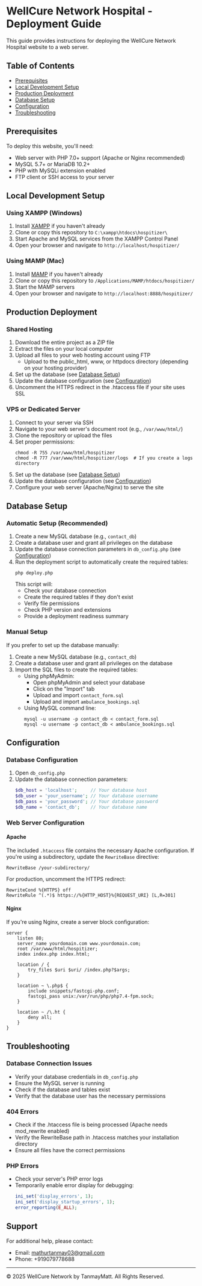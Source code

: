 # WellCure Network Hospital - Deployment Guide

This guide provides instructions for deploying the WellCure Network Hospital website to a web server.

## Table of Contents
- [Prerequisites](#prerequisites)
- [Local Development Setup](#local-development-setup)
- [Production Deployment](#production-deployment)
- [Database Setup](#database-setup)
- [Configuration](#configuration)
- [Troubleshooting](#troubleshooting)

## Prerequisites

To deploy this website, you'll need:

- Web server with PHP 7.0+ support (Apache or Nginx recommended)
- MySQL 5.7+ or MariaDB 10.2+
- PHP with MySQLi extension enabled
- FTP client or SSH access to your server

## Local Development Setup

### Using XAMPP (Windows)

1. Install [XAMPP](https://www.apachefriends.org/index.html) if you haven't already
2. Clone or copy this repository to `C:\xampp\htdocs\hospitizer\`
3. Start Apache and MySQL services from the XAMPP Control Panel
4. Open your browser and navigate to `http://localhost/hospitizer/`

### Using MAMP (Mac)

1. Install [MAMP](https://www.mamp.info/) if you haven't already
2. Clone or copy this repository to `/Applications/MAMP/htdocs/hospitizer/`
3. Start the MAMP servers
4. Open your browser and navigate to `http://localhost:8888/hospitizer/`

## Production Deployment

### Shared Hosting

1. Download the entire project as a ZIP file
2. Extract the files on your local computer
3. Upload all files to your web hosting account using FTP
   - Upload to the public_html, www, or httpdocs directory (depending on your hosting provider)
4. Set up the database (see [Database Setup](#database-setup))
5. Update the database configuration (see [Configuration](#configuration))
6. Uncomment the HTTPS redirect in the .htaccess file if your site uses SSL

### VPS or Dedicated Server

1. Connect to your server via SSH
2. Navigate to your web server's document root (e.g., `/var/www/html/`)
3. Clone the repository or upload the files
4. Set proper permissions:
   ```
   chmod -R 755 /var/www/html/hospitizer
   chmod -R 777 /var/www/html/hospitizer/logs  # If you create a logs directory
   ```
5. Set up the database (see [Database Setup](#database-setup))
6. Update the database configuration (see [Configuration](#configuration))
7. Configure your web server (Apache/Nginx) to serve the site

## Database Setup

### Automatic Setup (Recommended)

1. Create a new MySQL database (e.g., `contact_db`)
2. Create a database user and grant all privileges on the database
3. Update the database connection parameters in `db_config.php` (see [Configuration](#configuration))
4. Run the deployment script to automatically create the required tables:
   ```
   php deploy.php
   ```
   This script will:
   - Check your database connection
   - Create the required tables if they don't exist
   - Verify file permissions
   - Check PHP version and extensions
   - Provide a deployment readiness summary

### Manual Setup

If you prefer to set up the database manually:

1. Create a new MySQL database (e.g., `contact_db`)
2. Create a database user and grant all privileges on the database
3. Import the SQL files to create the required tables:
   - Using phpMyAdmin:
     - Open phpMyAdmin and select your database
     - Click on the "Import" tab
     - Upload and import `contact_form.sql`
     - Upload and import `ambulance_bookings.sql`
   - Using MySQL command line:
     ```
     mysql -u username -p contact_db < contact_form.sql
     mysql -u username -p contact_db < ambulance_bookings.sql
     ```

## Configuration

### Database Configuration

1. Open `db_config.php`
2. Update the database connection parameters:
   ```php
   $db_host = 'localhost';     // Your database host
   $db_user = 'your_username'; // Your database username
   $db_pass = 'your_password'; // Your database password
   $db_name = 'contact_db';    // Your database name
   ```

### Web Server Configuration

#### Apache

The included `.htaccess` file contains the necessary Apache configuration. If you're using a subdirectory, update the `RewriteBase` directive:

```
RewriteBase /your-subdirectory/
```

For production, uncomment the HTTPS redirect:

```
RewriteCond %{HTTPS} off
RewriteRule ^(.*)$ https://%{HTTP_HOST}%{REQUEST_URI} [L,R=301]
```

#### Nginx

If you're using Nginx, create a server block configuration:

```nginx
server {
    listen 80;
    server_name yourdomain.com www.yourdomain.com;
    root /var/www/html/hospitizer;
    index index.php index.html;

    location / {
        try_files $uri $uri/ /index.php?$args;
    }

    location ~ \.php$ {
        include snippets/fastcgi-php.conf;
        fastcgi_pass unix:/var/run/php/php7.4-fpm.sock;
    }

    location ~ /\.ht {
        deny all;
    }
}
```

## Troubleshooting

### Database Connection Issues

- Verify your database credentials in `db_config.php`
- Ensure the MySQL server is running
- Check if the database and tables exist
- Verify that the database user has the necessary permissions

### 404 Errors

- Check if the .htaccess file is being processed (Apache needs mod_rewrite enabled)
- Verify the RewriteBase path in .htaccess matches your installation directory
- Ensure all files have the correct permissions

### PHP Errors

- Check your server's PHP error logs
- Temporarily enable error display for debugging:
  ```php
  ini_set('display_errors', 1);
  ini_set('display_startup_errors', 1);
  error_reporting(E_ALL);
  ```

## Support

For additional help, please contact:
- Email: mathurtanmay03@gmail.com
- Phone: +919079778688

---

© 2025 WellCure Network by TanmayMatt. All Rights Reserved.
